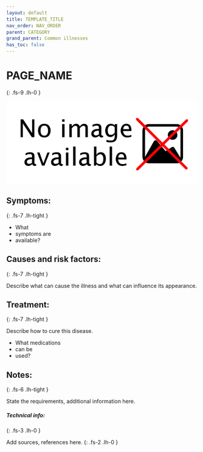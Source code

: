 ```yaml
---
layout: default
title: TEMPLATE_TITLE
nav_order: NAV_ORDER
parent: CATEGORY
grand_parent: Common illnesses
has_toc: false
---
```


# PAGE_NAME
{: .fs-9 .lh-0 }

![IMAGE_ALT](https://raw.githubusercontent.com/yaBobJonez/FirstAid/master/assets/NoImage.png)

<!--This illness requires immediate attention. <span class="text-red-300">Dial [EMS](numbers) if you are feeling bad.</span>-->

## Symptoms:
{: .fs-7 .lh-tight }

- What
- symptoms are
- available?

## Causes and risk factors:
{: .fs-7 .lh-tight }

Describe what can cause the illness and what can influence its appearance.

## Treatment:
{: .fs-7 .lh-tight }

Describe how to cure this disease.
- What medications
- can be
- used?

## Notes:
{: .fs-6 .lh-tight }

State the requirements, additional information here.

##### Technical info:
{: .fs-3 .lh-0 }

Add sources, references here.
{: .fs-2 .lh-0 }
